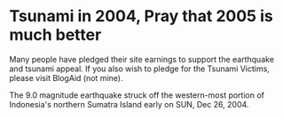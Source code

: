 # Tsunami in 2004, Pray that 2005 is much better

Many people have pledged their site earnings to support the earthquake and tsunami appeal. If you also wish to pledge for the Tsunami Victims, please visit BlogAid (not mine).

The 9.0 magnitude earthquake struck off the western-most portion of Indonesia's northern Sumatra Island early on SUN, Dec 26, 2004.